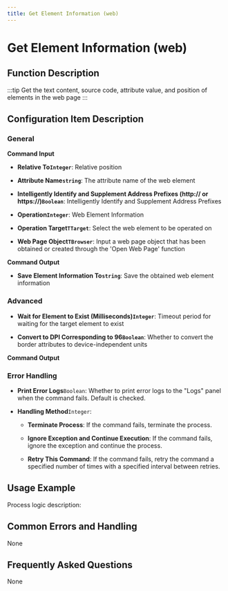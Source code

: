 ```yaml
---
title: Get Element Information (web)
---
```


# Get Element Information (web)

## Function Description

:::tip 
Get the text content, source code, attribute value, and position of elements in the web page
:::

## Configuration Item Description

### General

**Command Input**

- **Relative To`Integer`**: Relative position

- **Attribute Name`string`**: The attribute name of the web element

- **Intelligently Identify and Supplement Address Prefixes (http:// or https://)`Boolean`**: Intelligently Identify and Supplement Address Prefixes

- **Operation`Integer`**: Web Element Information

- **Operation Target`TTarget`**: Select the web element to be operated on

- **Web Page Object`TBrowser`**: Input a web page object that has been obtained or created through the 'Open Web Page' function


**Command Output**

- **Save Element Information To`string`**: Save the obtained web element information

### Advanced

- **Wait for Element to Exist (Milliseconds)`Integer`**: Timeout period for waiting for the target element to exist

- **Convert to DPI Corresponding to 96`Boolean`**: Whether to convert the border attributes to device-independent units


**Command Output**

### Error Handling

- **Print Error Logs**`Boolean`: Whether to print error logs to the "Logs" panel when the command fails. Default is checked. 

- **Handling Method**`Integer`:

    - **Terminate Process**: If the command fails, terminate the process.

    - **Ignore Exception and Continue Execution**: If the command fails, ignore the exception and continue the process.

    - **Retry This Command**: If the command fails, retry the command a specified number of times with a specified interval between retries.

## Usage Example

Process logic description:

## Common Errors and Handling

None

## Frequently Asked Questions

None

